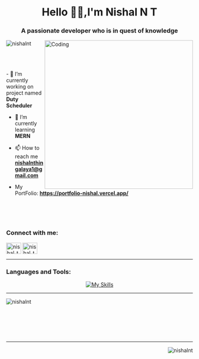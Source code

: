 <h1 align="center">Hello 🧑‍💻,I'm Nishal N T</h1>
<h3 align="center">A passionate developer who is in quest of knowledge</h3>
<img align="right" alt="Coding" width="400" src="https://media.tenor.com/YNqsJbmb_yMAAAAd/coding.gif">
<p align="left"> <img src="https://komarev.com/ghpvc/?username=nishalnt&label=Profile%20views&color=0e75b6&style=flat" alt="nishalnt" /> </p>
<br>
<br>
<br>
- 🔭 I’m currently working on project named <b>Duty Scheduler</b>

- 🌱 I’m currently learning **MERN**

- 📫 How to reach me **nishalnthingalaya1@gmail.com**
- My PortFolio: **https://portfolio-nishal.vercel.app/**

<br>
<br>
<br>
<h3 align="left">Connect with me:</h3>
<p align="left">
<a href="https://www.linkedin.com/in/nishal-n-thingalaya-570912229" target="blank"><img align="center" src="https://raw.githubusercontent.com/rahuldkjain/github-profile-readme-generator/master/src/images/icons/Social/linked-in-alt.svg" alt="nishal_thingalaya" height="30" width="40" /></a>
<a href="https://instagram.com/nishal_thingalaya" target="blank"><img align="center" src="https://raw.githubusercontent.com/rahuldkjain/github-profile-readme-generator/master/src/images/icons/Social/instagram.svg" alt="nishal_thingalaya" height="30" width="40" /></a>
</p>
<hr>
<h3 align="left">Languages and Tools:</h3>
<div align="center">

[![My Skills](https://skillicons.dev/icons?i=html,css,js,bootstrap,react,express,mongodb,nodejs,php,mysql,tailwind,androidstudio,java,python,c&perline=4)](https://skillicons.dev)

</div>

<hr>

<p align="center"><img align="left" src="https://github-readme-stats.vercel.app/api/top-langs?username=nishalnt&show_icons=true&locale=en&layout=compact" alt="nishalnt" /></p>
<br>
<br>
<br>
<br>
<br>
<br>
<hr>
<p align="right"><img align="center" src="https://github-readme-streak-stats.herokuapp.com/?user=nishalnt&" alt="nishalnt" /></p>

